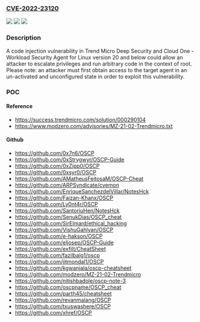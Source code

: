 ### [CVE-2022-23120](https://cve.mitre.org/cgi-bin/cvename.cgi?name=CVE-2022-23120)
![](https://img.shields.io/static/v1?label=Product&message=Trend%20Micro%20Deep%20Security%20Agent%20for%20Linux&color=blue)
![](https://img.shields.io/static/v1?label=Version&message=n%2Fa&color=blue)
![](https://img.shields.io/static/v1?label=Vulnerability&message=Code%20Injection%20LPE&color=brighgreen)

### Description

A code injection vulnerability in Trend Micro Deep Security and Cloud One - Workload Security Agent for Linux version 20 and below could allow an attacker to escalate privileges and run arbitrary code in the context of root. Please note: an attacker must first obtain access to the target agent in an un-activated and unconfigured state in order to exploit this vulnerability.

### POC

#### Reference
- https://success.trendmicro.com/solution/000290104
- https://www.modzero.com/advisories/MZ-21-02-Trendmicro.txt

#### Github
- https://github.com/0x7n6/OSCP
- https://github.com/0xStrygwyr/OSCP-Guide
- https://github.com/0xZipp0/OSCP
- https://github.com/0xsyr0/OSCP
- https://github.com/AMatheusFeitosaM/OSCP-Cheat
- https://github.com/ARPSyndicate/cvemon
- https://github.com/EnriqueSanchezdelVillar/NotesHck
- https://github.com/Faizan-Khanx/OSCP
- https://github.com/Ly0nt4r/OSCP
- https://github.com/SantoriuHen/NotesHck
- https://github.com/SenukDias/OSCP_cheat
- https://github.com/SirElmard/ethical_hacking
- https://github.com/VishuGahlyan/OSCP
- https://github.com/e-hakson/OSCP
- https://github.com/eljosep/OSCP-Guide
- https://github.com/exfilt/CheatSheet
- https://github.com/fazilbaig1/oscp
- https://github.com/jitmondal1/OSCP
- https://github.com/kgwanjala/oscp-cheatsheet
- https://github.com/modzero/MZ-21-02-Trendmicro
- https://github.com/nitishbadole/oscp-note-3
- https://github.com/oscpname/OSCP_cheat
- https://github.com/parth45/cheatsheet
- https://github.com/revanmalang/OSCP
- https://github.com/txuswashere/OSCP
- https://github.com/xhref/OSCP

